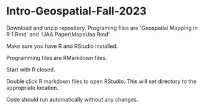 # Intro-Geospatial-Fall-2023
Download and unzip repository. Programing files are 'Geospatial Mapping in R 1.Rmd' and 'UAA Paper\MapsUaa.Rmd'  

Make sure you have R and RStudio installed.  


Programming files are RMarkdown files.  


Start with R closed.  


Double click R markdown files to open RStudio. This will set directory to the appropriate location.  


Code should run automatically without any changes.  


